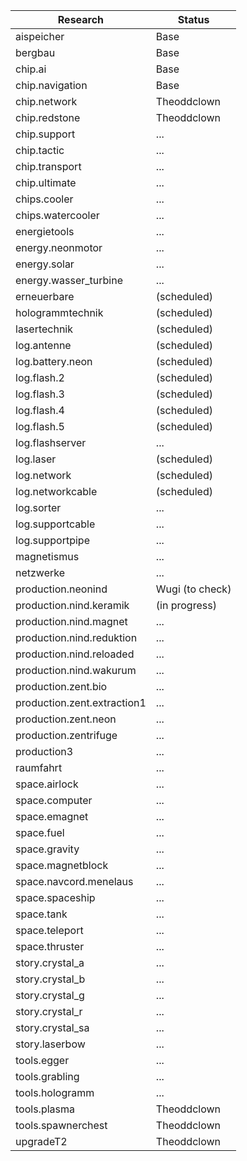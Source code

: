 Research  | Status
--------- | ------
aispeicher | Base
bergbau | Base
chip.ai | Base 
chip.navigation | Base
chip.network | Theoddclown
chip.redstone | Theoddclown
chip.support | ...
chip.tactic | ...
chip.transport | ...
chip.ultimate | ...
chips.cooler | ...
chips.watercooler | ...
energietools | ...
energy.neonmotor | ...
energy.solar | ...
energy.wasser_turbine | ...
erneuerbare | (scheduled)
hologrammtechnik | (scheduled)
lasertechnik | (scheduled)
log.antenne | (scheduled)
log.battery.neon | (scheduled)
log.flash.2 | (scheduled)
log.flash.3 | (scheduled)
log.flash.4 | (scheduled)
log.flash.5 | (scheduled)
log.flashserver | ...
log.laser | (scheduled)
log.network | (scheduled)
log.networkcable | (scheduled)
log.sorter | ...
log.supportcable | ...
log.supportpipe | ...
magnetismus | ...
netzwerke | ...
production.neonind | Wugi (to check)
production.nind.keramik | (in progress)
production.nind.magnet | ...
production.nind.reduktion | ...
production.nind.reloaded | ...
production.nind.wakurum | ...
production.zent.bio | ...
production.zent.extraction1 | ...
production.zent.neon | ...
production.zentrifuge | ...
production3 | ...
raumfahrt | ...
space.airlock | ...
space.computer | ...
space.emagnet | ...
space.fuel | ...
space.gravity | ...
space.magnetblock | ...
space.navcord.menelaus | ...
space.spaceship | ...
space.tank | ...
space.teleport | ...
space.thruster | ...
story.crystal_a | ...
story.crystal_b | ...
story.crystal_g | ...
story.crystal_r | ...
story.crystal_sa | ...
story.laserbow | ...
tools.egger | ...
tools.grabling | ...
tools.hologramm |  ...
tools.plasma | Theoddclown
tools.spawnerchest | Theoddclown
upgradeT2 | Theoddclown








